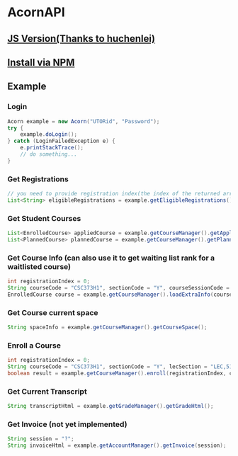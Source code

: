 # AcornAPI

## [JS Version(Thanks to huchenlei)](https://github.com/huchenlei/acorn-api-js)
## [Install via NPM](https://www.npmjs.com/package/acorn-api) 


## Example

### Login
```java
Acorn example = new Acorn("UTORid", "Password");
try {
	example.doLogin();
} catch (LoginFailedException e) {
	e.printStackTrace();
	// do something...
}
```

### Get Registrations
```java
// you need to provide registration index(the index of the returned array ) to do further action. ie. Get Course Info
List<String> eligibleRegistrations = example.getEligibleRegistrations();
```

### Get Student Courses
```java
List<EnrolledCourse> appliedCourse = example.getCourseManager().getAppliedCourses();
List<PlannedCourse> plannedCourse = example.getCourseManager().getPlannedCourses();
```

### Get Course Info (can also use it to get waiting list rank for a waitlisted course)
```java
int registrationIndex = 0;
String courseCode = "CSC373H1", sectionCode = "Y", courseSessionCode = "20175";
EnrolledCourse course = example.getCourseManager().loadExtraInfo(courseCode, courseSessionCode, sectionCode, registrationIndex);
```

### Get Course current space
```java
String spaceInfo = example.getCourseManager().getCourseSpace();
```

### Enroll a Course
```java
int registrationIndex = 0;
String courseCode = "CSC373H1", sectionCode = "Y", lecSection = "LEC,5101";
boolean result = example.getCourseManager().enroll(registrationIndex, courseCode, sectionCode, lecSection);
```

### Get Current Transcript
```java
String transcriptHtml = example.getGradeManager().getGradeHtml();
```

### Get Invoice (not yet implemented)
```java
String session = "?";
String invoiceHtml = example.getAccountManager().getInvoice(session);
```
